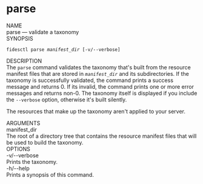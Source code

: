 <div class="cli">
  <h1>parse</h1>

  <div class="label">NAME</div>

  <div class="content">
    <span class="mono">parse</span> &mdash; validate a taxonomy
  </div>

  <div class="label">SYNOPSIS</div>

  <div class="content">
    <pre><code>fidesctl parse <i>manifest_dir</i> [-v/--verbose]</code></pre>
  </div>

  <div class="label">DESCRIPTION</div>

  <div class="content">
    The <code>parse</code> command validates the taxonomy that's built from the resource manifest files that are stored in <code><i>manifest_dir</i></code> and its subdirectories. If the taxonomy is successfully validated, the command prints a success message and returns 0. If its invalid, the command prints one or more error messages and returns non-0. The taxonomy itself is displayed if you include the <code>&#8209;&#8209;verbose</code> option, otherwise it's built silently. 
    <p>
    The resources that make up the taxonomy aren't applied to your server. 
    </p>
  </div>

  <div class="label">ARGUMENTS</div>

  <div class="content">
    <div class="monoi">
      manifest_dir 
    </div>
    <div class="content">
      The root of a directory tree that contains the resource manifest files that will be used to build the taxonomy. 
    </div>
  </div>
  <div class="label">OPTIONS</div>

  <div class="content">
    <div class="mono">
      -v/--verbose
    </div>
    <div class="content">
      Prints the taxonomy.
    </div>
  </div>
    <div class="content">
    <div class="mono">
      -h/--help
    </div>
    <div class="content">
      Prints a synopsis of this command.
    </div>
  </div>
</div>
